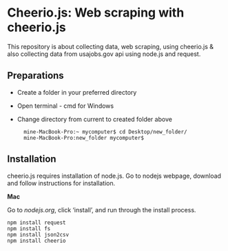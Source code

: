 # Cheerio.js: Web scraping with cheerio.js
This repository is about collecting data, web scraping, using cheerio.js &amp; also collecting data from usajobs.gov api using node.js and request. 

## Preparations
* Create a folder in your preferred directory
* Open terminal - cmd for Windows
* Change directory from current to created folder above

		mine-MacBook-Pro:~ mycomputer$ cd Desktop/new_folder/
		mine-MacBook-Pro:new_folder mycomputer$
		
## Installation
cheerio.js requires installation of node.js. Go to nodejs webpage, download and follow instructions for installation.

**Mac**

Go to *nodejs.org*, click ‘install’, and run through the install process.
	
	npm install request
	npm install fs
	npm install json2csv
	npm install cheerio






